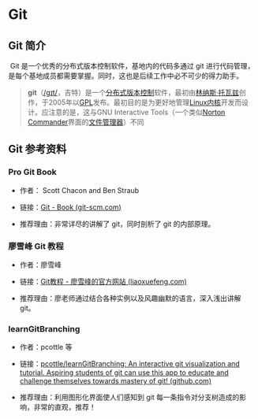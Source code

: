 # Git

## Git 简介

​	Git 是一个优秀的分布式版本控制软件，基地内的代码多通过 git 进行代码管理，是每个基地成员都需要掌握。同时，这也是后续工作中必不可少的得力助手。

> **git**（[/ɡɪt/](https://zh.wikipedia.org/wiki/Help:英語國際音標)，吉特）是一个[分布式版本控制](https://zh.wikipedia.org/wiki/分散式版本控制)软件，最初由[林纳斯·托瓦兹](https://zh.wikipedia.org/wiki/林纳斯·托瓦兹)创作，于2005年以[GPL](https://zh.wikipedia.org/wiki/GPL)发布。最初目的是为更好地管理[Linux内核](https://zh.wikipedia.org/wiki/Linux内核)开发而设计。应注意的是，这与GNU Interactive Tools（一个类似[Norton Commander](https://zh.wikipedia.org/w/index.php?title=Norton_Commander&action=edit&redlink=1)界面的[文件管理器](https://zh.wikipedia.org/wiki/软件包管理系统)）不同

## Git 参考资料

### Pro Git Book

+ 作者： Scott Chacon and Ben Straub
+ 链接：[Git - Book (git-scm.com)](https://git-scm.com/book/zh/v2)

+ 推荐理由：非常详尽的讲解了 git，同时剖析了 git 的内部原理。

### 廖雪峰 Git 教程

+ 作者：廖雪峰
+ 链接：[Git教程 - 廖雪峰的官方网站 (liaoxuefeng.com)](https://www.liaoxuefeng.com/wiki/896043488029600)

+ 推荐理由：廖老师通过结合各种实例以及风趣幽默的语言，深入浅出讲解 git。

### learnGitBranching

+ 作者：pcottle 等
+ 链接：[pcottle/learnGitBranching: An interactive git visualization and tutorial. Aspiring students of git can use this app to educate and challenge themselves towards mastery of git! (github.com)](https://github.com/pcottle/learnGitBranching)

+ 推荐理由：利用图形化界面使人们感知到 git 每一条指令对分支树造成的影响，非常的直观，推荐！

